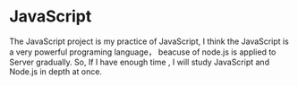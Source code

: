 # JavaScript

The JavaScript project is my practice of JavaScript, I think the JavaScript is a very powerful programing language， beacuse of node.js is applied to Server gradually. So,  If I have enough time , I will  study JavaScript and Node.js in depth at once.  
